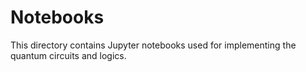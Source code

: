 # Notebooks

This directory contains Jupyter notebooks used for implementing the quantum circuits and logics.

